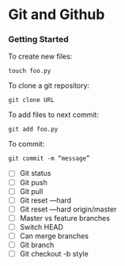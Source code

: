 
# Git and Github

### Getting Started

To create new files:
```
touch foo.py
```

To clone a git repository:
```
git clone URL
```

To add files to next commit:
```
git add foo.py
```

To commit:
```
git commit -m “message”
```

- [ ] Git status
- [ ] Git push
- [ ] Git pull
- [ ] Git reset —hard <commit>
- [ ] Git reset —hard origin/master
- [ ] Master vs feature branches
- [ ] Switch HEAD
- [ ] Can merge branches
- [ ] Git branch
- [ ] Git checkout -b style
